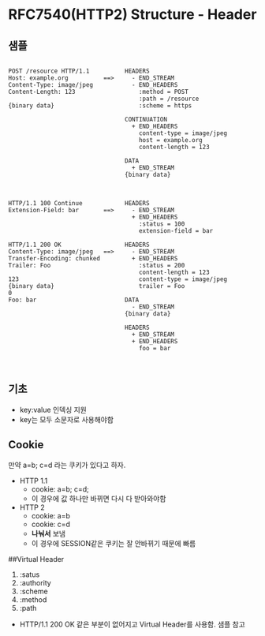 # RFC7540(HTTP2) Structure - Header

## 샘플
<pre>
<code>
POST /resource HTTP/1.1          HEADERS
Host: example.org          ==>     - END_STREAM
Content-Type: image/jpeg           - END_HEADERS
Content-Length: 123                  :method = POST
                                     :path = /resource
{binary data}                        :scheme = https

                                 CONTINUATION
                                   + END_HEADERS
                                     content-type = image/jpeg
                                     host = example.org
                                     content-length = 123

                                 DATA
                                   + END_STREAM
                                 {binary data}
</code>
</pre>

<pre>
<code>
HTTP/1.1 100 Continue            HEADERS
Extension-Field: bar       ==>     - END_STREAM
                                   + END_HEADERS
                                     :status = 100
                                     extension-field = bar

HTTP/1.1 200 OK                  HEADERS
Content-Type: image/jpeg   ==>     - END_STREAM
Transfer-Encoding: chunked         + END_HEADERS
Trailer: Foo                         :status = 200
                                     content-length = 123
123                                  content-type = image/jpeg
{binary data}                        trailer = Foo
0
Foo: bar                         DATA
                                   - END_STREAM
                                 {binary data}

                                 HEADERS
                                   + END_STREAM
                                   + END_HEADERS
                                     foo = bar

</code>
</pre>

## 기초
  * key:value 인덱싱 지원
  * key는 모두 소문자로 사용해야함

## Cookie
만약 a=b; c=d 라는 쿠키가 있다고 하자. 
* HTTP 1.1
  * cookie: a=b; c=d;
  * 이 경우에 값 하나만 바뀌면 다시 다 받아와야함
* HTTP 2
  * cookie: a=b
  * cookie: c=d
  * **나눠서** 보냄
  * 이 경우에 SESSION같은 쿠키는 잘 안바뀌기 때문에 빠름

##Virtual Header
1. :satus
2. :authority
3. :scheme
4. :method
5. :path
* HTTP/1.1 200 OK 같은 부분이 없어지고 Virtual Header를 사용함. 샘플 참고
